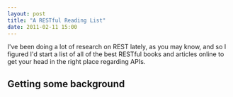 ```yaml
---
layout: post
title: "A RESTful Reading List"
date: 2011-02-11 15:00
---
```


I've been doing a lot of research on REST lately, as you may know, and so I
figured I'd start a list of all of the best RESTful books and articles online
to get your head in the right place regarding APIs.

## Getting some background

